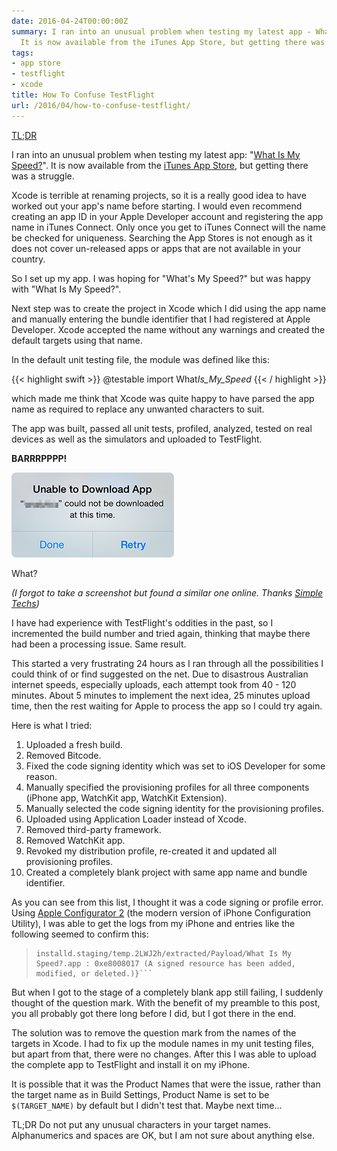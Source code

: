 ```yaml
---
date: 2016-04-24T00:00:00Z
summary: I ran into an unusual problem when testing my latest app - What Is My Speed.
  It is now available from the iTunes App Store, but getting there was a struggle.
tags:
- app store
- testflight
- xcode
title: How To Confuse TestFlight
url: /2016/04/how-to-confuse-testflight/
---
```


[TL;DR][5]

I ran into an unusual problem when testing my latest app: "[What Is My
Speed?][1]". It is now available from the [iTunes App Store][2], but getting
there was a struggle.

Xcode is terrible at renaming projects, so it is a really good idea to have
worked out your app's name before starting. I would even recommend creating an
app ID in your Apple Developer account and registering the app name in iTunes
Connect. Only once you get to iTunes Connect will the name be checked for
uniqueness. Searching the App Stores is not enough as it does not cover
un-released apps or apps that are not available in your country.

So I set up my app. I was hoping for "What's My Speed?" but was happy with "What
Is My Speed?".

Next step was to create the project in Xcode which I did using the app name and
manually entering the bundle identifier that I had registered at Apple
Developer. Xcode accepted the name without any warnings and created the default
targets using that name.

In the default unit testing file, the module was defined like this:

{{< highlight swift >}} @testable import What*Is_My_Speed* {{< / highlight >}}

which made me think that Xcode was quite happy to have parsed the app name as
required to replace any unwanted characters to suit.

The app was built, passed all unit tests, profiled, analyzed, tested on real
devices as well as the simulators and uploaded to TestFlight.

**BARRRPPPP!**

![This app cannot be installed][3]

What?

_(I forgot to take a screenshot but found a similar one online. Thanks [Simple
Techs][6])_

I have had experience with TestFlight's oddities in the past, so I incremented
the build number and tried again, thinking that maybe there had been a
processing issue. Same result.

This started a very frustrating 24 hours as I ran through all the possibilities
I could think of or find suggested on the net. Due to disastrous Australian
internet speeds, especially uploads, each attempt took from 40 - 120 minutes.
About 5 minutes to implement the next idea, 25 minutes upload time, then the
rest waiting for Apple to process the app so I could try again.

Here is what I tried:

1. Uploaded a fresh build.
2. Removed Bitcode.
3. Fixed the code signing identity which was set to iOS Developer for some
   reason.
4. Manually specified the provisioning profiles for all three components (iPhone
   app, WatchKit app, WatchKit Extension).
5. Manually selected the code signing identity for the provisioning profiles.
6. Uploaded using Application Loader instead of Xcode.
7. Removed third-party framework.
8. Removed WatchKit app.
9. Revoked my distribution profile, re-created it and updated all provisioning
   profiles.
10. Created a completely blank project with same app name and bundle identifier.

As you can see from this list, I thought it was a code signing or profile error.
Using [Apple Configurator 2][4] (the modern version of iPhone Configuration
Utility), I was able to get the logs from my iPhone and entries like the
following seemed to confirm this:

> ````Error Domain=LaunchServicesError Code=0 "(null)" UserInfo={Error=ApplicationVerificationFailed, ErrorDetail=-402620393, ErrorDescription=Failed to verify code signature of /private/var/installd/Library/Caches/com.apple.mobile.
> installd.staging/temp.2LWJ2h/extracted/Payload/What Is My Speed?.app : 0xe8008017 (A signed resource has been added, modified, or deleted.)}```
> ````

But when I got to the stage of a completely blank app still failing, I suddenly
thought of the question mark. With the benefit of my preamble to this post, you
all probably got there long before I did, but I got there in the end.

The solution was to remove the question mark from the names of the targets in
Xcode. I had to fix up the module names in my unit testing files, but apart from
that, there were no changes. After this I was able to upload the complete app to
TestFlight and install it on my iPhone.

It is possible that it was the Product Names that were the issue, rather than
the target name as in Build Settings, Product Name is set to be `$(TARGET_NAME)`
by default but I didn't test that. Maybe next time...

<a name="tldr">TL;DR</a> Do not put any unusual characters in your target names.
Alphanumerics and spaces are OK, but I am not sure about anything else.

[1]: /what-is-my-speed/
[2]: https://itunes.apple.com/app/what-is-my-speed/id1091394524
[3]: /images/TestFlight_error.png
[4]: https://itunes.apple.com/app/apple-configurator-2/id1037126344
[5]: #tldr
[6]: https://www.simpletechs.net/apps/easy-fix-for-testflight-problem-after-restoring-from-backup/
